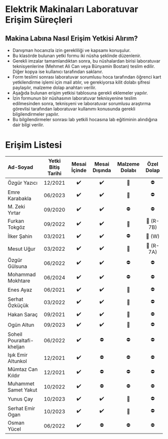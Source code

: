 # Elektrik Makinaları Laboratuvar Erişim Süreçleri

## Makina Labına Nasıl Erişim Yetkisi Alırım?

- Danışman hocanızla izin gerekliliği ve kapsamı konuşulur.
- Bu klasörde bulunan yetki formu iki nüsha şeklinde düzenlenir.
- Gerekli imzalar tamamlandıktan sonra, bu nüshalardan birisi laboratuvar teknisyenlerine (Mehmet Ali Can veya Bünyamin Bostan) teslim edilir. Diğer kopya ise kullanıcı tarafından saklanır.
- Form teslimi sonrası laboratuvar sorumlusu hoca tarafından öğrenci kart yetkilendirme işlemi için mail atılır, ve gerekiyorsa kilit dolabı şifresi paylaşılır, malzeme dolap anahtarı verilir. 
- Aşağıda bulunan erişim yetkisi tablosuna gerekli eklemeler yapılır.
- İzin formunun bir nüshasının laboratuvar teknisyenine teslim edilmesinden sonra, teknisyeni ve laboratuvar sorumlusu araştırma görevlisi tarafından laboratuvar kullanımı konusunda gerekli bilgilendirmeler yapılır.
- Bu bilgilendirmeler sonrası lab yetkili hocasına lab eğitiminin alındığına dair bilgi verilir.


# Erişim Listesi

|      Ad-Soyad    | Yetki Bitiş Tarihi| Mesai İçinde | Mesai Dışında | Malzeme Dolabı | Özel Dolap |
|:-----------------|:---------------:|:--------------:|:-------------:|:--------------:|:----------:|
| Özgür Yazıcı     | 12/2021 |:heavy_check_mark:|:heavy_check_mark: | :key:   |  :no_entry:     |
| Emre Karabakla   | 06/2023 |:heavy_check_mark:|:heavy_check_mark: |  :key:      |  :no_entry:       |
| M. Zeki Yırtar   | 09/2020 |:heavy_check_mark:|:heavy_check_mark: |  :no_entry:       | :no_entry:|
| Furkan Tokgöz    | 09/2022 |:heavy_check_mark:|:heavy_check_mark: |  :key:   | :key: (R-7B) |
| İlker Şahin      | 03/2021 |:heavy_check_mark:|:heavy_check_mark: | :no_entry: | :key: (W)|
| Mesut Uğur       | 03/2022 |:heavy_check_mark:|:heavy_check_mark: |  :key:   | :key: (R-7A)|
| Özgür Gülsuna    | 06/2022 |:heavy_check_mark:|:heavy_check_mark: | :no_entry: | :no_entry:|
|Mohammad Mokhtare | 06/2024 |:heavy_check_mark:|:heavy_check_mark: | :no_entry: | :no_entry:|
| Enes Ayaz     | 06/2021 |:heavy_check_mark:|:heavy_check_mark: | :key:   |  :no_entry:|  
| Serhat Özküçük    | 03/2022 |:heavy_check_mark:|:heavy_check_mark: | :key:   |  :no_entry:|  
| Hakan Saraç   | 09/2021 |:heavy_check_mark:|:heavy_check_mark: |  :key:  |  :no_entry:|  
| Ogün Altun  | 09/2023 |:heavy_check_mark:|:heavy_check_mark: | :key:   |  :no_entry:|  
|Soheil Pouraltafi-kheljan  | 06/2022 |:heavy_check_mark:|:no_entry:  | :no_entry:  |  :no_entry:|    
|Işık Emir Altunkol | 12/2021 |:heavy_check_mark:|:no_entry:  | :no_entry:  |  :no_entry:|    
|Mümtaz Can Kıldır  | 12/2021 |:heavy_check_mark:|:no_entry:  | :no_entry:  |  :no_entry:|    
|Muhammet Samet Yakut  | 10/2022 |:heavy_check_mark:|:no_entry:  | :no_entry:  |  :no_entry:| 
|Yunus Çay  | 10/2023 |:heavy_check_mark:|:heavy_check_mark:  |  :key:   |  :no_entry:| 
|Serhat Emir Ogan  | 10/2023 |:heavy_check_mark:|:heavy_check_mark:  | :key: |  :no_entry:| 
|Osman Yücel  | 06/2022 |:heavy_check_mark:|:no_entry:  | :no_entry:  |  :no_entry:| 
